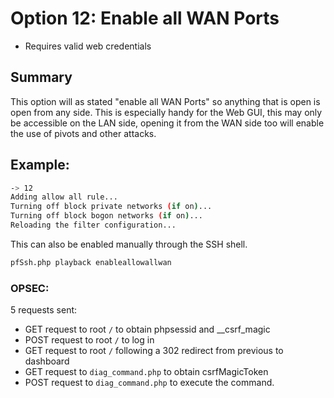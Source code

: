 # Option 12: Enable all WAN Ports
- Requires valid web credentials

## Summary
This option will as stated "enable all WAN Ports" so anything that is open is open from any side. This is especially handy for the Web GUI, this may only be accessible on the LAN side, opening it from the WAN side too will enable the use of pivots and other attacks.

## Example:
```bash
-> 12
Adding allow all rule...
Turning off block private networks (if on)...
Turning off block bogon networks (if on)...
Reloading the filter configuration...
```

This can also be enabled manually through the SSH shell.
```bash
pfSsh.php playback enableallowallwan
```

### OPSEC:
5 requests sent:
- GET request to root `/` to obtain phpsessid and __csrf_magic
- POST request to root `/` to log in
- GET request to root `/` following a 302 redirect from previous to dashboard
- GET request to `diag_command.php` to obtain csrfMagicToken
- POST request to `diag_command.php` to execute the command.